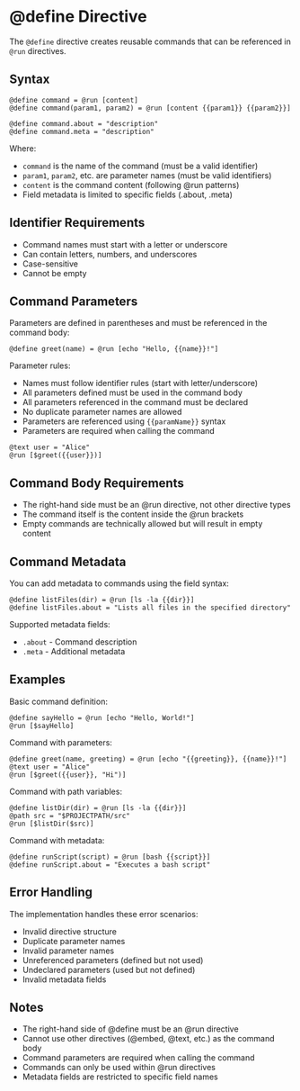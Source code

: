 # @define Directive

The `@define` directive creates reusable commands that can be referenced in `@run` directives.

## Syntax

```meld
@define command = @run [content]
@define command(param1, param2) = @run [content {{param1}} {{param2}}]

@define command.about = "description"
@define command.meta = "description"
```

Where:
- `command` is the name of the command (must be a valid identifier)
- `param1`, `param2`, etc. are parameter names (must be valid identifiers)
- `content` is the command content (following @run patterns)
- Field metadata is limited to specific fields (.about, .meta)

## Identifier Requirements

- Command names must start with a letter or underscore
- Can contain letters, numbers, and underscores
- Case-sensitive
- Cannot be empty

## Command Parameters

Parameters are defined in parentheses and must be referenced in the command body:

```meld
@define greet(name) = @run [echo "Hello, {{name}}!"]
```

Parameter rules:
- Names must follow identifier rules (start with letter/underscore)
- All parameters defined must be used in the command body
- All parameters referenced in the command must be declared
- No duplicate parameter names are allowed
- Parameters are referenced using `{{paramName}}` syntax
- Parameters are required when calling the command

```meld
@text user = "Alice"
@run [$greet({{user}})]
```

## Command Body Requirements

- The right-hand side must be an @run directive, not other directive types
- The command itself is the content inside the @run brackets
- Empty commands are technically allowed but will result in empty content

## Command Metadata

You can add metadata to commands using the field syntax:

```meld
@define listFiles(dir) = @run [ls -la {{dir}}]
@define listFiles.about = "Lists all files in the specified directory"
```

Supported metadata fields:
- `.about` - Command description
- `.meta` - Additional metadata

## Examples

Basic command definition:
```meld
@define sayHello = @run [echo "Hello, World!"]
@run [$sayHello]
```

Command with parameters:
```meld
@define greet(name, greeting) = @run [echo "{{greeting}}, {{name}}!"]
@text user = "Alice"
@run [$greet({{user}}, "Hi")]
```

Command with path variables:
```meld
@define listDir(dir) = @run [ls -la {{dir}}]
@path src = "$PROJECTPATH/src"
@run [$listDir($src)]
```

Command with metadata:
```meld
@define runScript(script) = @run [bash {{script}}]
@define runScript.about = "Executes a bash script"
```

## Error Handling

The implementation handles these error scenarios:
- Invalid directive structure
- Duplicate parameter names
- Invalid parameter names
- Unreferenced parameters (defined but not used)
- Undeclared parameters (used but not defined)
- Invalid metadata fields

## Notes

- The right-hand side of @define must be an @run directive
- Cannot use other directives (@embed, @text, etc.) as the command body
- Command parameters are required when calling the command
- Commands can only be used within @run directives
- Metadata fields are restricted to specific field names